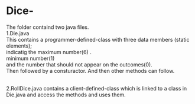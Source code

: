 # Dice-
The folder containd two java files.<br />
1.Die.java<br />
This contains a programmer-defined-class with three data members (static elements);<br /> indicatig the maximum number(6) .<br /> minimum number(1) <br />and the number that should not appear on the outcomes(0).<br />
Then followed by a consturactor. And then other methods can follow.<br />
<br />

2.RollDice.java contains a client-defined-class which is linked to a class in Die.java and access the methods and uses them.

